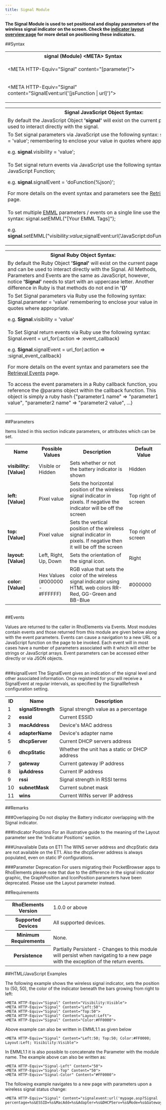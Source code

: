```yaml
---
title: Signal Module
---
```



<b>
The Signal Module is used to set positional and display parameters of the wireless signal indicator on the screen.
</b><b>Check the <a href="IndicatorPositions">indicator layout overview page</a> for more detail on positioning these indicators.</b>


##Syntax

<table class="re-table"><tr><th class="tableHeading">signal (Module) &lt;META&gt; Syntax
</th></tr><tr><td class="clsSyntaxCells clsOddRow"><p>&lt;META HTTP-Equiv="Signal" content="[parameter]"&gt;</p></td></tr><tr><td class="clsSyntaxCells clsEvenRow"><p>&lt;META HTTP-Equiv="Signal" content="SignalEvent:url('[jsFunction | url]')"&gt;</p></td></tr></table>
<table class="re-table"><tr><th class="tableHeading">Signal JavaScript Object Syntax:</th></tr><tr><td class="clsSyntaxCells clsOddRow">
By default the JavaScript Object <b>'signal'</b> will exist on the current page and can be used to interact directly with the signal.
</td></tr><tr><td class="clsSyntaxCells clsEvenRow">
To Set signal parameters via JavaScript use the following syntax: signal.parameter = 'value'; remembering to enclose your value in quotes where appropriate.  
<P />e.g. <b>signal</b>.visibility = 'value';
</td></tr><tr><td class="clsSyntaxCells clsOddRow">						
To Set signal return events via JavaScript use the following syntax: signal.event = JavaScript Function;
<P />e.g. <b>signal</b>.signalEvent = 'doFunction(%json)';
<P />
For more details on the event syntax and parameters see the <a href="/rhoelements/RetrievalEvents">Retrieval Events</a> page.

</td></tr><tr><td class="clsSyntaxCells clsEvenRow">							
To set multiple <a href="/rhoelements/EMMLOverview">EMML</a> parameters / events on a single line use the following syntax: signal.setEMML("[Your EMML Tags]");
<P />
e.g. <b>signal</b>.setEMML("visibility:<i>value</i>;signalEvent:url('JavaScript:doFunction(%json)')");							
</td></tr></table>

<table class="re-table"><tr><th class="tableHeading">Signal Ruby Object Syntax:</th></tr><tr><td class="clsSyntaxCells clsOddRow">
By default the Ruby Object <b>'Signal'</b> will exist on the current page and can be used to interact directly with the Signal. All Methods, Parameters and Events are the same as JavaScript, however, notice <b>'Signal'</b> needs to start with an uppercase letter. Another difference in Ruby is that methods do not end in <b>'()'</b></td></tr><tr><td class="clsSyntaxCells clsEvenRow">
To Set Signal parameters via Ruby use the following syntax: Signal.parameter = 'value' remembering to enclose your value in quotes where appropriate.  
<P />e.g. <b>Signal</b>.visibility = 'value'
</td></tr><tr><td class="clsSyntaxCells clsOddRow">						
To Set Signal return events via Ruby use the following syntax: Signal.event = url_for(:action =&gt; :event_callback) 
<P />e.g. <b>Signal</b>.signalEvent = url_for(:action =&gt; :signal_event_callback)
<P />
For more details on the event syntax and parameters see the <a href="/rhoelements/RetrievalEvents#params-object">Retrieval Events</a> page.
<p>To access the event parameters in a Ruby callback function, you reference the @params object within the callback function. This object is simply a ruby hash {"parameter1 name" =&gt; "parameter1 value", "parameter2 name" =&gt; "parameter2 value", ...}</p></td></tr><tr><td class="clsSyntaxCells clsEvenRow" /></tr></table>




##Parameters


Items listed in this section indicate parameters, or attributes which can be set.
<table class="re-table"><col width="20%" /><col width="20%" /><col width="38%" /><col width="22%" /><tr><th class="tableHeading">Name</th><th class="tableHeading">Possible Values</th><th class="tableHeading">Description</th><th class="tableHeading">Default Value</th></tr><tr><td class="clsSyntaxCells clsOddRow"><b>visibility:[Value]
</b></td><td class="clsSyntaxCells clsOddRow">Visible or Hidden</td><td class="clsSyntaxCells clsOddRow">Sets whether or not the battery indicator is shown</td><td class="clsSyntaxCells clsOddRow">Hidden</td></tr><tr><td class="clsSyntaxCells clsEvenRow"><b>left:[Value]
</b></td><td class="clsSyntaxCells clsEvenRow">Pixel value</td><td class="clsSyntaxCells clsEvenRow">Sets the horizontal position of the wireless signal indicator in pixels.  If negative the indicator will be off the screen</td><td class="clsSyntaxCells clsEvenRow">Top right of screen</td></tr><tr><td class="clsSyntaxCells clsOddRow"><b>top:[Value]
</b></td><td class="clsSyntaxCells clsOddRow">Pixel value</td><td class="clsSyntaxCells clsOddRow">Sets the vertical position of the wireless signal indicator in pixels. If negative then it will be off the screen</td><td class="clsSyntaxCells clsOddRow">Top right of screen</td></tr><tr><td class="clsSyntaxCells clsEvenRow"><b>layout:[Value]
</b></td><td class="clsSyntaxCells clsEvenRow">Left, Right, Up, Down</td><td class="clsSyntaxCells clsEvenRow">Sets the orientation of the signal icon.</td><td class="clsSyntaxCells clsEvenRow">Right</td></tr><tr><td class="clsSyntaxCells clsOddRow"><b>color:[Value]
</b></td><td class="clsSyntaxCells clsOddRow">Hex Values (#000000 - #FFFFFF)</td><td class="clsSyntaxCells clsOddRow">RGB value that sets the color of the wireless signal indicator using HTML web colors RR-Red, GG-Green and BB-Blue</td><td class="clsSyntaxCells clsOddRow">#000000</td></tr></table>
<table class="re-table"><col width="78%" /><col width="8%" /><col width="1%" /><col width="5%" /><col width="1%" /><col width="5%" /><col width="2%" /></table>	

##Events


Values are returned to the caller in RhoElements via Events.  Most modules contain events and those returned from this module are given below along with the event parameters.  Events can cause a navigation to a new URL or a JavaScript function on the page to be invoked.  Each event will in most cases have a number of parameters associated with it which will either be strings or JavaScript arrays.  Event parameters can be accessed either directly or via JSON objects.

<br />
###signalEvent
The SignalEvent gives an indication of the signal level and other associated information. Once registered for you will receive a SignalEvent at regular intervals, as specified by the SignalRefresh configuration setting.
<table class="re-table"><col width="3%" /><col width="20%" /><col width="77%" /><tr><th class="tableHeading">ID</th><th class="tableHeading">Name</th><th class="tableHeading">Description</th></tr><tr><td style="text-align:left;" class="clsSyntaxCells clsOddRow">1</td><td style="text-align:left;" class="clsSyntaxCells clsOddRow"><b>signalStrength</b></td><td style="text-align:left;" class="clsSyntaxCells clsOddRow">Signal strength value as a percentage</td></tr><tr><td class="clsSyntaxCells clsEvenRow" style="text-align:left;">2</td><td class="clsSyntaxCells clsEvenRow" style="text-align:left;"><b>essid</b></td><td class="clsSyntaxCells clsEvenRow" style="text-align:left;">Current ESSID</td></tr><tr><td style="text-align:left;" class="clsSyntaxCells clsOddRow">3</td><td style="text-align:left;" class="clsSyntaxCells clsOddRow"><b>macAddress</b></td><td style="text-align:left;" class="clsSyntaxCells clsOddRow">Device's MAC address</td></tr><tr><td class="clsSyntaxCells clsEvenRow" style="text-align:left;">4</td><td class="clsSyntaxCells clsEvenRow" style="text-align:left;"><b>adapterName</b></td><td class="clsSyntaxCells clsEvenRow" style="text-align:left;">Device's adapter name</td></tr><tr><td style="text-align:left;" class="clsSyntaxCells clsOddRow">5</td><td style="text-align:left;" class="clsSyntaxCells clsOddRow"><b>dhcpServer</b></td><td style="text-align:left;" class="clsSyntaxCells clsOddRow">Current DHCP servers address</td></tr><tr><td class="clsSyntaxCells clsEvenRow" style="text-align:left;">6</td><td class="clsSyntaxCells clsEvenRow" style="text-align:left;"><b>dhcpStatic</b></td><td class="clsSyntaxCells clsEvenRow" style="text-align:left;">Whether the unit has a static or DHCP address</td></tr><tr><td style="text-align:left;" class="clsSyntaxCells clsOddRow">7</td><td style="text-align:left;" class="clsSyntaxCells clsOddRow"><b>gateway</b></td><td style="text-align:left;" class="clsSyntaxCells clsOddRow">Current gateway IP address</td></tr><tr><td class="clsSyntaxCells clsEvenRow" style="text-align:left;">8</td><td class="clsSyntaxCells clsEvenRow" style="text-align:left;"><b>ipAddress</b></td><td class="clsSyntaxCells clsEvenRow" style="text-align:left;">Current IP address</td></tr><tr><td style="text-align:left;" class="clsSyntaxCells clsOddRow">9</td><td style="text-align:left;" class="clsSyntaxCells clsOddRow"><b>rssi</b></td><td style="text-align:left;" class="clsSyntaxCells clsOddRow">Signal strength in RSSI terms</td></tr><tr><td class="clsSyntaxCells clsEvenRow" style="text-align:left;">10</td><td class="clsSyntaxCells clsEvenRow" style="text-align:left;"><b>subnetMask</b></td><td class="clsSyntaxCells clsEvenRow" style="text-align:left;">Current subnet mask</td></tr><tr><td style="text-align:left;" class="clsSyntaxCells clsOddRow">11</td><td style="text-align:left;" class="clsSyntaxCells clsOddRow"><b>wins</b></td><td style="text-align:left;" class="clsSyntaxCells clsOddRow">Current WINs server IP address</td></tr></table>





##Remarks


###Overlapping
Do not display the Battery indicator overlapping with the Signal indicator.


###Indicator Positions
For an illustrative guide to the meaning of the Layout parameter see the 'Indicator Positions' section.


###Unavailable Data on ET1
The WINS server address and dhcpStatic data are not available on the ET1. Also the dhcpServer address is always populated, even on static IP configurations.


###Parameter Deprecation
For users migrating their PocketBrowser apps to RhoElements please note that due to the difference in the signal indicator graphic, the GraphPosition and IconPosition parameters have been deprecated. Please use the Layout parameter instead.




##Requirements

<table class="re-table"><tr><th class="tableHeading">RhoElements Version</th><td class="clsSyntaxCell clsEvenRow">1.0.0 or above
</td></tr><tr><th class="tableHeading">Supported Devices</th><td class="clsSyntaxCell clsOddRow">All supported devices.</td></tr><tr><th class="tableHeading">Minimum Requirements</th><td class="clsSyntaxCell clsOddRow">None.</td></tr><tr><th class="tableHeading">Persistence</th><td class="clsSyntaxCell clsEvenRow">Partially Persistent - Changes to this module will persist when navigating to a new page with the exception of the return events.</td></tr></table>


##HTML/JavaScript Examples

The following example shows the wireless signal indicator, sets the position to (50, 50), the color of the indicator beneath the bars growing from right to left:

	<META HTTP-Equiv="Signal" Content="Visibility:Visible">
	<META HTTP-Equiv="Signal" Content="Left:50">
	<META HTTP-Equiv="Signal" Content="Top:50">
	<META HTTP-Equiv="Signal" Content="Layout:Left">
	<META HTTP-Equiv="Signal" Content="Color:#FF0000">
	
Above example can also be written in EMML1.1 as given below

	<META HTTP-Equiv="Signal" Content="Left:50; Top:50; Color:#FF0000; Layout:Left; Visibility:Visible">
	
In EMML1.1 it is also possible to concatenate the Parameter with the module name. The example above can also be written as:

	<META HTTP-Equiv="Signal-Left" Content="50">
	<META HTTP-Equiv="Signal-Top" Content="50">
	<META HTTP-Equiv="Signal-Color" Content="#FF0000">
	
The following example navigates to a new page with parameters upon a wireless signal status change:

	<META HTTP-Equiv="Signal" Content="signalevent:url('mypage.asp?Signal percentage=%s&ESSID=%s&MacAdd=%s&Adapter=%s&DHCPServ=%s&Mode=%s&Gateway=%s&IPAddress=%s&RSSI=%s&Subnet=%s&Wins=%s')">
	




